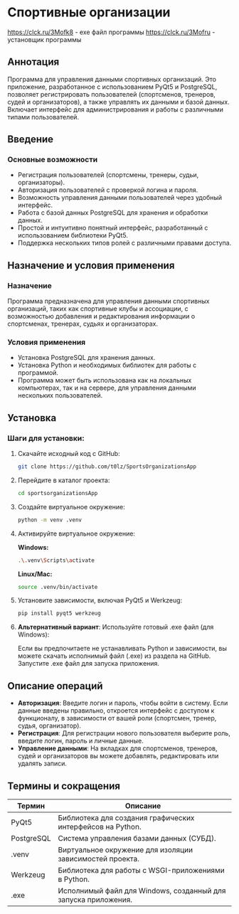 # Спортивные организации

https://clck.ru/3Mofk8 - exe файл программы
https://clck.ru/3Mofru - установщик программы

## Аннотация

Программа для управления данными спортивных организаций. Это приложение, разработанное с использованием PyQt5 и PostgreSQL, позволяет регистрировать пользователей (спортсменов, тренеров, судей и организаторов), а также управлять их данными и базой данных. Включает интерфейс для администрирования и работы с различными типами пользователей.

## Введение

### Основные возможности

- Регистрация пользователей (спортсмены, тренеры, судьи, организаторы).
- Авторизация пользователей с проверкой логина и пароля.
- Возможность управления данными пользователей через удобный интерфейс.
- Работа с базой данных PostgreSQL для хранения и обработки данных.
- Простой и интуитивно понятный интерфейс, разработанный с использованием библиотеки PyQt5.
- Поддержка нескольких типов ролей с различными правами доступа.

## Назначение и условия применения

### Назначение

Программа предназначена для управления данными спортивных организаций, таких как спортивные клубы и ассоциации, с возможностью добавления и редактирования информации о спортсменах, тренерах, судьях и организаторах.

### Условия применения

- Установка PostgreSQL для хранения данных.
- Установка Python и необходимых библиотек для работы с программой.
- Программа может быть использована как на локальных компьютерах, так и на сервере, для управления данными нескольких пользователей.

## Установка

### Шаги для установки:

1. Скачайте исходный код с GitHub:

   ```bash
   git clone https://github.com/t0lz/SportsOrganizationsApp
   ```

2. Перейдите в каталог проекта:

   ```bash
   cd sportsorganizationsApp
   ```

3. Создайте виртуальное окружение:

   ```bash
   python -m venv .venv
   ```

4. Активируйте виртуальное окружение:

   **Windows:**

   ```bash
   .\.venv\Scripts\activate
   ```

   **Linux/Mac:**

   ```bash
   source .venv/bin/activate
   ```

5. Установите зависимости, включая PyQt5 и Werkzeug:

   ```bash
   pip install pyqt5 werkzeug
   ```

6. **Альтернативный вариант**: Используйте готовый .exe файл (для Windows):

   Если вы предпочитаете не устанавливать Python и зависимости, вы можете скачать исполнимый файл (.exe) из раздела на GitHub. Запустите .exe файл для запуска приложения.

## Описание операций

- **Авторизация**: Введите логин и пароль, чтобы войти в систему. Если данные введены правильно, откроется интерфейс с доступом к функционалу, в зависимости от вашей роли (спортсмен, тренер, судья, организатор).
- **Регистрация**: Для регистрации нового пользователя выберите роль, введите логин, пароль и личные данные.
- **Управление данными**: На вкладках для спортсменов, тренеров, судей и организаторов вы можете добавлять, редактировать или удалять записи.

## Термины и сокращения

| Термин       | Описание                                                                 |
|--------------|--------------------------------------------------------------------------|
| PyQt5        | Библиотека для создания графических интерфейсов на Python.               |
| PostgreSQL   | Система управления базами данных (СУБД).                                |
| .venv        | Виртуальное окружение для изоляции зависимостей проекта.                 |
| Werkzeug     | Библиотека для работы с WSGI-приложениями в Python.                     |
| .exe         | Исполнимый файл для Windows, созданный для запуска приложения.           |
